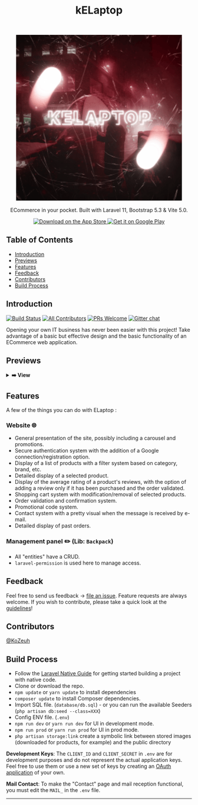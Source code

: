 <h1 align="center"> kELaptop </h1> <br>
<p align="center">
  <a href="https://gitpoint.co/">
    <img alt="GitPoint" title="GitPoint" src="logo.gif" width="450">
  </a>
</p>

<p align="center">
  ECommerce in your pocket. Built with Laravel 11, Bootstrap 5.3 & Vite 5.0.
</p>

<p align="center">
  <a href="#">
    <img alt="Download on the App Store" title="App Store" src="http://i.imgur.com/0n2zqHD.png" width="140">
  </a>

  <a href="#">
    <img alt="Get it on Google Play" title="Google Play" src="http://i.imgur.com/mtGRPuM.png" width="140">
  </a>
</p>

<!-- START doctoc generated TOC please keep comment here to allow auto update -->
<!-- DON'T EDIT THIS SECTION, INSTEAD RE-RUN doctoc TO UPDATE -->
## Table of Contents

- [Introduction](#introduction)
- [Previews](#previews)
- [Features](#features)
- [Feedback](#feedback)
- [Contributors](#contributors)
- [Build Process](#build-process)

<!-- END doctoc generated TOC please keep comment here to allow auto update -->

## Introduction

[![Build Status](https://img.shields.io/travis/gitpoint/git-point.svg?style=flat-square)](https://travis-ci.org/KoZeuh/kELaptop-Laravel-ESGI)
[![All Contributors](https://img.shields.io/badge/all_contributors-1-orange.svg?style=flat-square)](./CONTRIBUTORS.md)
[![PRs Welcome](https://img.shields.io/badge/PRs-welcome-brightgreen.svg?style=flat-square)](http://makeapullrequest.com)
[![Gitter chat](https://img.shields.io/badge/chat-on_gitter-008080.svg?style=flat-square)](https://gitter.im/kELaptop-Laravel-ESGI)

Opening your own IT business has never been easier with this project! Take advantage of a basic but effective design and the basic functionality of an ECommerce web application.

## Previews

<details>
  <summary><strong>➡️ View</strong></summary>
  <br/>
  <img align="left" src="" width="280" target="_blank"/>
  <img src="" width="280" target="_blank"/>
  <br/>
  <img align="left" src="" width="280" target="_blank"/>
  <img src="" width="280" target="_blank"/>
</details>

## Features

A few of the things you can do with ELaptop :

### Website 🌐

* General presentation of the site, possibly including a carousel and promotions.
* Secure authentication system with the addition of a Google connection/registration option.
* Display of a list of products with a filter system based on category, brand, etc.
* Detailed display of a selected product.
* Display of the average rating of a product's reviews, with the option of adding a review only if it has been purchased and the order validated.
* Shopping cart system with modification/removal of selected products.
* Order validation and confirmation system.
* Promotional code system.
* Contact system with a pretty visual when the message is received by e-mail.
* Detailed display of past orders.

### Management panel ✏️ (Lib: `Backpack`)

* All "entities" have a CRUD.
* `laravel-permission` is used here to manage access.

## Feedback

Feel free to send us feedback -> [file an issue](https://github.com/KoZeuh/kELaptop-Laravel-ESGI/issues/new). Feature requests are always welcome. If you wish to contribute, please take a quick look at the [guidelines](./CONTRIBUTING.md)!

## Contributors

[@KoZeuh](https://github.com/KoZeuh)

## Build Process

- Follow the [Laravel Native Guide](https://laravel.com/docs/11.x) for getting started building a project with native code.
- Clone or download the repo.
- `npm update` or `yarn update` to install dependencies
- `composer update` to install Composer dependencies.
- Import SQL file. (`database/db.sql`) - or you can run the available Seeders (`php artisan db:seed --class=XXX`)
- Config ENV file. (`.env`)
- `npm run dev` or `yarn run dev` for UI in development mode.
- `npm run prod` or `yarn run prod` for UI in prod mode.
- `php artisan storage:link` create a symbolic link between stored images (downloaded for products, for example) and the public directory

**Development Keys**: The `CLIENT_ID` and `CLIENT_SECRET` in `.env` are for development purposes and do not represent the actual application keys. Feel free to use them or use a new set of keys by creating an [OAuth application](https://developers.google.com/identity/protocols/oauth2?hl=fr) of your own.

**Mail Contact**: To make the "Contact" page and mail reception functional, you must edit the `MAIL_` in the `.env` file.

----------------------------------------------------------------------------------------------------------------------------------------------------------------------------------------------------------------------------------------------------------


